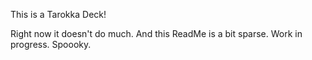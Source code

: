 This is a Tarokka Deck!

Right now it doesn't do much. And this ReadMe is a bit sparse. Work in progress. Spoooky.
